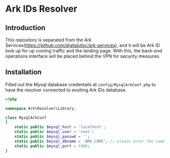 # Ark IDs Resolver

## Introduction 

This repository is separated from the Ark Services(https://github.com/digitalutsc/ark-services), and it will be Ark ID look up for up coming traffic and the landing page. With this, the back-end operations interface will be placed behind the VPN for security measures. 

## Installation

Filled out the Mysql database credentails at `config/MysqlArkConf.php` to have the resolver connected to exsiting Ark IDs database. 

````php 
<?php

namespace Ark\Resolver\Library;

class MysqlArkConf
{
    static public $mysql_host = 'localhost';
    static public $mysql_user = 'root';
    static public $mysql_passwd = '';
    static public $mysql_dbname = 'ARK_CORE'; // please enter the name of database which you have just created.
    static public $mysql_port = 3306;
}


